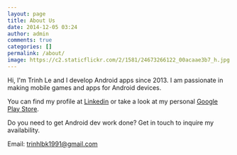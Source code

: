 ```yaml
---
layout: page
title: About Us
date: 2014-12-05 03:24
author: admin
comments: true
categories: []
permalink: /about/
image: https://c2.staticflickr.com/2/1581/24673266122_00acaae3b7_h.jpg
---
```


Hi, I'm Trinh Le and I develop Android apps since 2013. I am passionate in making mobile games and apps for Android devices.

You can find my profile at <a target="_blank" href="https://www.linkedin.com/in/trinhlbk1991">Linkedin</a> or take a look at my personal <a target="_blank" href="https://play.google.com/store/apps/dev?id=7059334999797832434">Google Play Store</a>.

Do you need to get Android dev work done? Get in touch to inquire my availability.

Email: <a target="_blank" href="mailto:trinhlbk1991@gmail.com" target="_top">trinhlbk1991@gmail.com</a>

